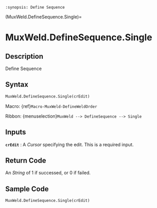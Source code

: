 ```{module} MuxWeld.DefineSequence.Single()
:synopsis: Define Sequence
```

(MuxWeld.DefineSequence.Single)=

# MuxWeld.DefineSequence.Single

## Description

Define Sequence

## Syntax

```python
MuxWeld.DefineSequence.Single(crEdit)
```

Macro: {ref}`Macro-MuxWeld-DefineWeldOrder`

Ribbon: {menuselection}`MuxWeld --> DefineSequence --> Single`

## Inputs

**`crEdit`**
: A _Cursor_ specifying the edit. This is a required input.

## Return Code

An _String_ of 1 if successed, or 0 if failed.

## Sample Code

```python
MuxWeld.DefineSequence.Single(crEdit)
```
